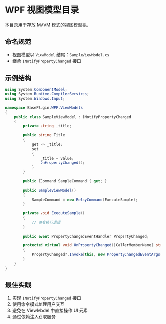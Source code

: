 # WPF 视图模型目录

本目录用于存放 MVVM 模式的视图模型类。

## 命名规范

- 视图模型以 `ViewModel` 结尾：`SampleViewModel.cs`
- 继承 `INotifyPropertyChanged` 接口

## 示例结构

```csharp
using System.ComponentModel;
using System.Runtime.CompilerServices;
using System.Windows.Input;

namespace BasePlugin.WPF.ViewModels
{
    public class SampleViewModel : INotifyPropertyChanged
    {
        private string _title;
        
        public string Title
        {
            get => _title;
            set
            {
                _title = value;
                OnPropertyChanged();
            }
        }
        
        public ICommand SampleCommand { get; }
        
        public SampleViewModel()
        {
            SampleCommand = new RelayCommand(ExecuteSample);
        }
        
        private void ExecuteSample()
        {
            // 命令执行逻辑
        }
        
        public event PropertyChangedEventHandler PropertyChanged;
        
        protected virtual void OnPropertyChanged([CallerMemberName] string propertyName = null)
        {
            PropertyChanged?.Invoke(this, new PropertyChangedEventArgs(propertyName));
        }
    }
}
```

## 最佳实践

1. 实现 `INotifyPropertyChanged` 接口
2. 使用命令模式处理用户交互
3. 避免在 ViewModel 中直接操作 UI 元素
4. 通过依赖注入获取服务 